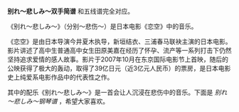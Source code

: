 

**别れ～悲しみ～双手简谱** 和五线谱完全对应。  
  
《别れ～悲しみ～》（分别～悲伤～）是日本电影《恋空》中的音乐。  
  
《恋空》是由日本导演今井夏木执导，新垣结衣、三浦春马联袂主演的日本电影。影片讲述了高中生普通高中女生田原美嘉在经历了怀孕、流产等一系列打击下仍然坚持追求爱情的感人故事。影片于2007年10月在东京国际电影节上首映，随后的公映获得了极大的轰动，取得了39亿日元（近3亿元人民币）的票房，是日本电影史上纯爱系电影作品中的代表性之作。  
  
其中的配乐《别れ～悲しみ～》是一首会让人沉浸在悲伤中的音乐。下面是 _别れ～悲しみ～钢琴谱_ ，希望大家喜欢。

